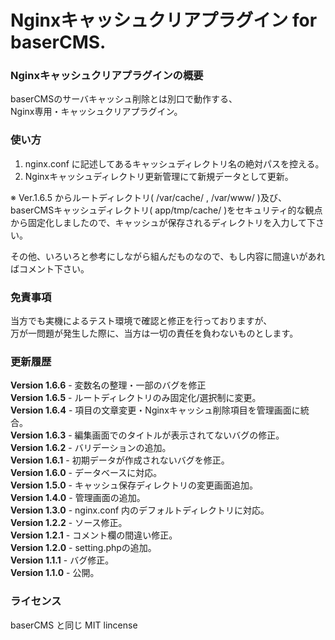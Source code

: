 # Nginxキャッシュクリアプラグイン for baserCMS.

### Nginxキャッシュクリアプラグインの概要 ###
baserCMSのサーバキャッシュ削除とは別口で動作する、  
Nginx専用・キャッシュクリアプラグイン。  

### 使い方 ###
1. nginx.conf に記述してあるキャッシュディレクトリ名の絶対パスを控える。  
2. Nginxキャッシュディレクトリ更新管理にて新規データとして更新。  

※ Ver.1.6.5 からルートディレクトリ( /var/cache/ , /var/www/ )及び、baserCMSキャッシュディレクトリ( app/tmp/cache/ )をセキュリティ的な観点から固定化しましたので、キャッシュが保存されるディレクトリを入力して下さい。

その他、いろいろと参考にしながら組んだものなので、もし内容に間違いがあればコメント下さい。

### 免責事項 ###
当方でも実機によるテスト環境で確認と修正を行っておりますが、  
万が一問題が発生した際に、当方は一切の責任を負わないものとします。

### 更新履歴 ###
**Version 1.6.6** - 変数名の整理・一部のバグを修正  
**Version 1.6.5** - ルートディレクトリのみ固定化/選択制に変更。  
**Version 1.6.4** - 項目の文章変更・Nginxキャッシュ削除項目を管理画面に統合。  
**Version 1.6.3** - 編集画面でのタイトルが表示されてないバグの修正。  
**Version 1.6.2** - バリデーションの追加。  
**Version 1.6.1** - 初期データが作成されないバグを修正。  
**Version 1.6.0** - データベースに対応。  
**Version 1.5.0** - キャッシュ保存ディレクトリの変更画面追加。  
**Version 1.4.0** - 管理画面の追加。  
**Version 1.3.0** - nginx.conf 内のデフォルトディレクトリに対応。  
**Version 1.2.2** - ソース修正。  
**Version 1.2.1** - コメント欄の間違い修正。  
**Version 1.2.0** - setting.phpの追加。  
**Version 1.1.1** - バグ修正。  
**Version 1.1.0** - 公開。  

### ライセンス ###
baserCMS と同じ MIT lincense
